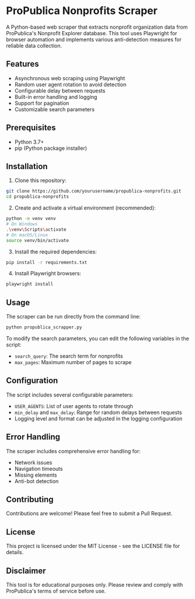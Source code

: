 # ProPublica Nonprofits Scraper

A Python-based web scraper that extracts nonprofit organization data from ProPublica's Nonprofit Explorer database. This tool uses Playwright for browser automation and implements various anti-detection measures for reliable data collection.

## Features

- Asynchronous web scraping using Playwright
- Random user agent rotation to avoid detection
- Configurable delay between requests
- Built-in error handling and logging
- Support for pagination
- Customizable search parameters

## Prerequisites

- Python 3.7+
- pip (Python package installer)

## Installation

1. Clone this repository:
```bash
git clone https://github.com/yourusername/propublica-nonprofits.git
cd propublica-nonprofits
```

2. Create and activate a virtual environment (recommended):
```bash
python -m venv venv
# On Windows
.\venv\Scripts\activate
# On macOS/Linux
source venv/bin/activate
```

3. Install the required dependencies:
```bash
pip install -r requirements.txt
```

4. Install Playwright browsers:
```bash
playwright install
```

## Usage

The scraper can be run directly from the command line:

```python
python propublica_scrapper.py
```

To modify the search parameters, you can edit the following variables in the script:
- `search_query`: The search term for nonprofits
- `max_pages`: Maximum number of pages to scrape

## Configuration

The script includes several configurable parameters:

- `USER_AGENTS`: List of user agents to rotate through
- `min_delay` and `max_delay`: Range for random delays between requests
- Logging level and format can be adjusted in the logging configuration

## Error Handling

The scraper includes comprehensive error handling for:
- Network issues
- Navigation timeouts
- Missing elements
- Anti-bot detection

## Contributing

Contributions are welcome! Please feel free to submit a Pull Request.

## License

This project is licensed under the MIT License - see the LICENSE file for details.

## Disclaimer

This tool is for educational purposes only. Please review and comply with ProPublica's terms of service before use. 